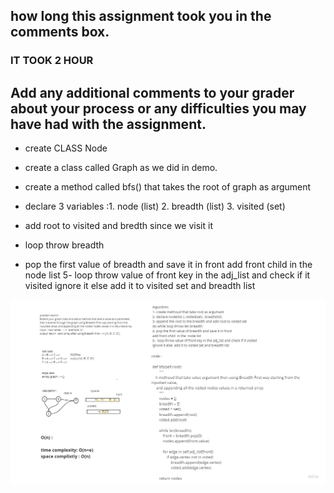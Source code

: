 ## how long this assignment took you in the comments box.

### IT TOOK 2 HOUR

## Add any additional comments to your grader about your process or any difficulties you may have had with the assignment.


* create CLASS  Node
* create a class called Graph as we did in demo.
* create a method called bfs() that takes the root of graph as argument
* declare 3 variables :1. node (list) 2. breadth (list) 3. visited (set)

* add root to visited  and bredth since we visit it
* loop throw breadth
* pop the first value of breadth and save it in front
add front child  in the  node list
5-  loop throw value of front key in the adj_list and check if it visited ignore it else  add it to visited set and breadth list

![img](./graph%20(1).jpg)